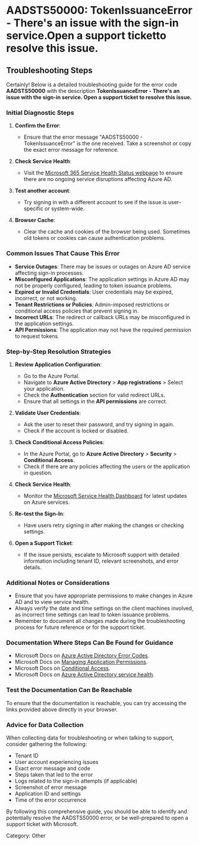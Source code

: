 # AADSTS50000: TokenIssuanceError - There's an issue with the sign-in service.Open a support ticketto resolve this issue.


## Troubleshooting Steps
Certainly! Below is a detailed troubleshooting guide for the error code **AADSTS50000** with the description **TokenIssuanceError - There's an issue with the sign-in service. Open a support ticket to resolve this issue.**

### Initial Diagnostic Steps

1. **Confirm the Error**: 
   - Ensure that the error message "AADSTS50000 - TokenIssuanceError" is the one received. Take a screenshot or copy the exact error message for reference.

2. **Check Service Health**:
   - Visit the [Microsoft 365 Service Health Status webpage](https://portal.office.com/adminportal/home#/servicehealth) to ensure there are no ongoing service disruptions affecting Azure AD.
  
3. **Test another account**: 
   - Try signing in with a different account to see if the issue is user-specific or system-wide.

4. **Browser Cache**: 
   - Clear the cache and cookies of the browser being used. Sometimes old tokens or cookies can cause authentication problems.

### Common Issues That Cause This Error

- **Service Outages**: There may be issues or outages on Azure AD service affecting sign-in processes.
- **Misconfigured Applications**: The application settings in Azure AD may not be properly configured, leading to token issuance problems.
- **Expired or Invalid Credentials**: User credentials may be expired, incorrect, or not working.
- **Tenant Restrictions or Policies**: Admin-imposed restrictions or conditional access policies that prevent signing in.
- **Incorrect URLs**: The redirect or callback URLs may be misconfigured in the application settings.
- **API Permissions**: The application may not have the required permission to request tokens.

### Step-by-Step Resolution Strategies

1. **Review Application Configuration**:
    - Go to the Azure Portal.
    - Navigate to **Azure Active Directory** > **App registrations** > Select your application.
    - Check the **Authentication** section for valid redirect URLs.
    - Ensure that all settings in the **API permissions** are correct.

2. **Validate User Credentials**:
    - Ask the user to reset their password, and try signing in again.
    - Check if the account is locked or disabled.

3. **Check Conditional Access Policies**:
    - In the Azure Portal, go to **Azure Active Directory** > **Security** > **Conditional Access**.
    - Check if there are any policies affecting the users or the application in question.

4. **Check Service Health**:
    - Monitor the [Microsoft Service Health Dashboard](https://status.azure.com/en-us/status) for latest updates on Azure services.

5. **Re-test the Sign-In**:
    - Have users retry signing in after making the changes or checking settings.

6. **Open a Support Ticket**:
    - If the issue persists, escalate to Microsoft support with detailed information including tenant ID, relevant screenshots, and error details.

### Additional Notes or Considerations

- Ensure that you have appropriate permissions to make changes in Azure AD and to view service health.
- Always verify the date and time settings on the client machines involved, as incorrect time settings can lead to token issuance problems.
- Remember to document all changes made during the troubleshooting process for future reference or for the support ticket.

### Documentation Where Steps Can Be Found for Guidance

- Microsoft Docs on [Azure Active Directory Error Codes](https://learn.microsoft.com/en-us/azure/active-directory/develop/reference-aad-error-codes).
- Microsoft Docs on [Managing Application Permissions](https://learn.microsoft.com/en-us/azure/active-directory/develop/v2-app-permissions-and-certificates).
- Microsoft Docs on [Conditional Access](https://learn.microsoft.com/en-us/azure/active-directory/conditional-access/overview).
- Microsoft Docs on [Azure Active Directory service health](https://learn.microsoft.com/en-us/azure/active-directory/fundamentals/active-directory-service-health).

### Test the Documentation Can Be Reachable

To ensure that the documentation is reachable, you can try accessing the links provided above directly in your browser.

### Advice for Data Collection

When collecting data for troubleshooting or when talking to support, consider gathering the following:

- Tenant ID
- User account experiencing issues
- Exact error message and code
- Steps taken that led to the error
- Logs related to the sign-in attempts (if applicable)
- Screenshot of error message
- Application ID and settings
- Time of the error occurrence

By following this comprehensive guide, you should be able to identify and potentially resolve the AADSTS50000 error, or be well-prepared to open a support ticket with Microsoft.

Category: Other